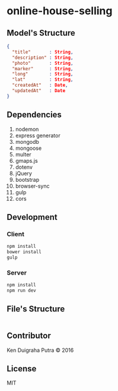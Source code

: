 # online-house-selling

## Model's Structure
```json
{
  "title"       : String,
  "description" : String,
  "photo"       : String,
  "marker"      : String,
  "long"        : String,
  "lat"         : String,
  "createdAt"   : Date,
  "updatedAt"   : Date
}
```

## Dependencies
1. nodemon
2. express generator
3. mongodb
4. mongoose
5. multer
6. gmaps.js
7. dotenv
8. jQuery
9. bootstrap
10. browser-sync
11. gulp
12. cors

## Development
### Client
```sh
npm install
bower install
gulp
```
### Server
```sh
npm install
npm run dev
```
## File's Structure
```sh
```

## Contributor
Ken Duigraha Putra &copy; 2016

## License
MIT
